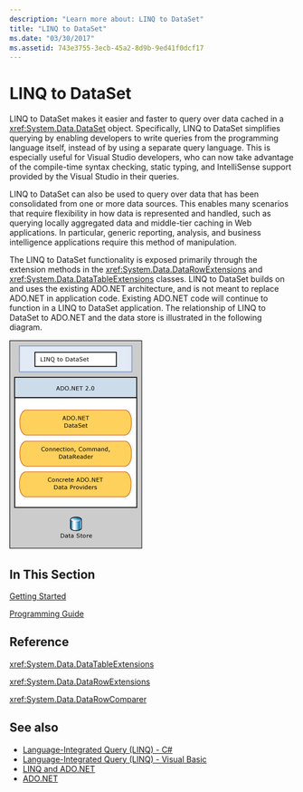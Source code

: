 ```yaml
---
description: "Learn more about: LINQ to DataSet"
title: "LINQ to DataSet"
ms.date: "03/30/2017"
ms.assetid: 743e3755-3ecb-45a2-8d9b-9ed41f0dcf17
---
```

# LINQ to DataSet

LINQ to DataSet makes it easier and faster to query over data cached in a <xref:System.Data.DataSet> object. Specifically, LINQ to DataSet simplifies querying by enabling developers to write queries from the programming language itself, instead of by using a separate query language. This is especially useful for Visual Studio developers, who can now take advantage of the compile-time syntax checking, static typing, and IntelliSense support provided by the Visual Studio in their queries.  
  
 LINQ to DataSet can also be used to query over data that has been consolidated from one or more data sources. This enables many scenarios that require flexibility in how data is represented and handled, such as querying locally aggregated data and middle-tier caching in Web applications. In particular, generic reporting, analysis, and business intelligence applications require this method of manipulation.  
  
 The LINQ to DataSet functionality is exposed primarily through the extension methods in the <xref:System.Data.DataRowExtensions> and <xref:System.Data.DataTableExtensions> classes. LINQ to DataSet builds on and uses the existing ADO.NET architecture, and is not meant to replace ADO.NET in application code. Existing ADO.NET code will continue to function in a LINQ to DataSet application. The relationship of LINQ to DataSet to ADO.NET and the data store is illustrated in the following diagram.  
  
 ![Diagram showing that LINQ to DataSet is based on the ADO.NET provider.](./media/linq-to-dataset/linq-dataset-ado-dotnet-provider.gif)  
  
## In This Section  

 [Getting Started](getting-started-linq-to-dataset.md)  
  
 [Programming Guide](programming-guide-linq-to-dataset.md)  
  
## Reference  

 <xref:System.Data.DataTableExtensions>  
  
 <xref:System.Data.DataRowExtensions>  
  
 <xref:System.Data.DataRowComparer>  
  
## See also

- [Language-Integrated Query (LINQ) - C#](../../../csharp/linq/index.md)
- [Language-Integrated Query (LINQ) - Visual Basic](../../../visual-basic/programming-guide/concepts/linq/index.md)
- [LINQ and ADO.NET](linq-and-ado-net.md)
- [ADO.NET](index.md)
